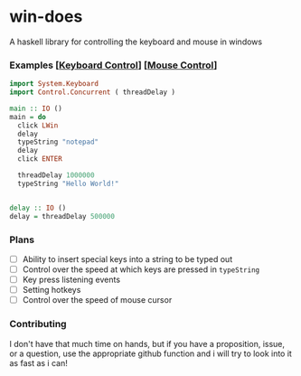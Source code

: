 # win-does


A haskell library for controlling the keyboard and mouse in windows


### Examples [[Keyboard Control](./examples/keyboard-example.hs)] [[Mouse Control](./examples/mouse-example.hs)]

```haskell
import System.Keyboard
import Control.Concurrent ( threadDelay )

main :: IO ()
main = do
  click LWin
  delay
  typeString "notepad"
  delay
  click ENTER

  threadDelay 1000000
  typeString "Hello World!"


delay :: IO ()
delay = threadDelay 500000
```

### Plans
- [ ] Ability to insert special keys into a string to be typed out
- [ ] Control over the speed at which keys are pressed in `typeString`
- [ ] Key press listening events
- [ ] Setting hotkeys
- [ ] Control over the speed of mouse cursor

### Contributing
I don't have that much time on hands, but if you have a proposition, issue, or a question,
use the appropriate github function and i will try to look into it as fast as i can!
